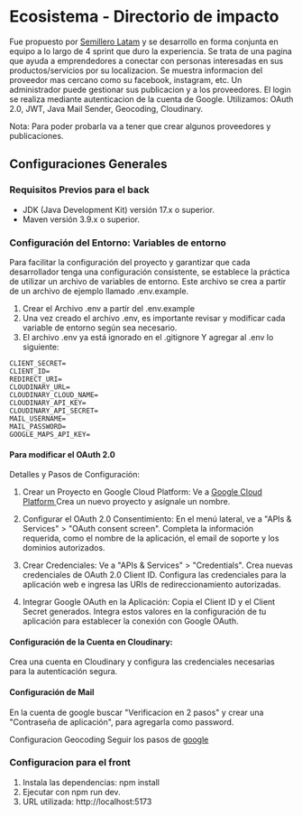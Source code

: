 # Ecosistema - Directorio de impacto
Fue propuesto por  [Semillero Latam](https://www.linkedin.com/company/semillero-latam/) y se desarrollo en forma conjunta en equipo a lo largo de 4 sprint que duro la experiencia. Se trata de una pagina que ayuda a emprendedores a conectar con personas interesadas en sus productos/servicios por su localizacion. Se muestra informacion del proveedor mas cercano como su facebook, instagram, etc. Un administrador puede gestionar sus publicacion y a los proveedores. El login se realiza mediante autenticacion de la cuenta de Google.
Utilizamos: OAuth 2.0, JWT, Java Mail Sender, Geocoding, Cloudinary.

Nota: Para poder probarla va a tener que crear algunos proveedores y publicaciones.

## Configuraciones Generales

### Requisitos Previos para el back

- JDK (Java Development Kit) versión 17.x o superior.
- Maven versión 3.9.x o superior.

### Configuración del Entorno: Variables de entorno

Para facilitar la configuración del proyecto y garantizar que cada desarrollador tenga una configuración consistente, se establece la práctica de utilizar un archivo de variables de entorno. Este archivo se crea a partir de un archivo de ejemplo llamado .env.example.

1. Crear el Archivo .env a partir del .env.example
2. Una vez creado el archivo .env, es importante revisar y modificar cada variable de entorno según sea necesario.
3. El archivo .env ya está ignorado en el .gitignore
Y agregar al .env lo siguiente:
```
CLIENT_SECRET=
CLIENT_ID=
REDIRECT_URI=
CLOUDINARY_URL=
CLOUDINARY_CLOUD_NAME=
CLOUDINARY_API_KEY=
CLOUDINARY_API_SECRET=
MAIL_USERNAME=
MAIL_PASSWORD=
GOOGLE_MAPS_API_KEY=
```
#### Para modificar el OAuth 2.0
Detalles y Pasos de Configuración:
1. Crear un Proyecto en Google Cloud Platform: Ve a [Google Cloud Platform ](https://console.cloud.google.com/projectselector2/apis/dashboard?supportedpurview=project)
Crea un nuevo proyecto y asígnale un nombre.

2. Configurar el OAuth 2.0 Consentimiento:
En el menú lateral, ve a "APIs & Services" > "OAuth consent screen".
Completa la información requerida, como el nombre de la aplicación, el email de soporte y los dominios autorizados.

3. Crear Credenciales:
Ve a "APIs & Services" > "Credentials".
Crea nuevas credenciales de OAuth 2.0 Client ID.
Configura las credenciales para la aplicación web e ingresa las URIs de redireccionamiento autorizadas.

4. Integrar Google OAuth en la Aplicación:
Copia el Client ID y el Client Secret generados.
Integra estos valores en la configuración de tu aplicación para establecer la conexión con Google OAuth.

#### Configuración de la Cuenta en Cloudinary:
Crea una cuenta en Cloudinary y configura las credenciales necesarias para la autenticación segura.

#### Configuración de Mail
En la cuenta de google buscar "Verificacion en 2 pasos" y crear una "Contraseña de aplicación", para agregarla como password.

Configuracion Geocoding
Seguir los pasos de [google](https://developers.google.com/maps/documentation/geocoding/cloud-setup?hl=es-419)

### Configuracion para el front
1. Instala las dependencias: npm install
2. Ejecutar con npm run dev. 
3. URL utilizada: http://localhost:5173

